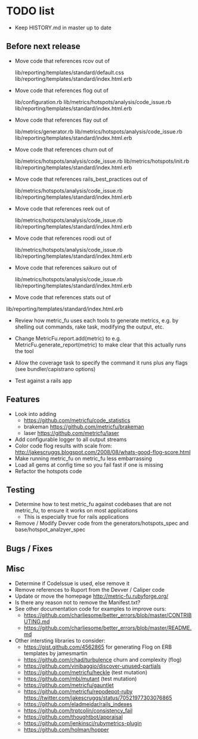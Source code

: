 # TODO list

* Keep HISTORY.md in master up to date

## Before next release

* Move code that references rcov out of

    lib/reporting/templates/standard/default.css
    lib/reporting/templates/standard/index.html.erb

* Move code that references flog out of

    lib/configuration.rb
    lib/metrics/hotspots/analysis/code_issue.rb
    lib/reporting/templates/standard/index.html.erb

* Move code that references flay out of

    lib/metrics/generator.rb
    lib/metrics/hotspots/analysis/code_issue.rb
    lib/reporting/templates/standard/index.html.erb

* Move code that references churn out of

    lib/metrics/hotspots/analysis/code_issue.rb
    lib/metrics/hotspots/init.rb
    lib/reporting/templates/standard/index.html.erb

* Move code that references rails_best_practices out of

    lib/metrics/hotspots/analysis/code_issue.rb
    lib/reporting/templates/standard/index.html.erb


* Move code that references reek out of

    lib/metrics/hotspots/analysis/code_issue.rb
    lib/reporting/templates/standard/index.html.erb


* Move code that references roodi out of

    lib/metrics/hotspots/analysis/code_issue.rb
    lib/reporting/templates/standard/index.html.erb

* Move code that references saikuro out of

    lib/metrics/hotspots/analysis/code_issue.rb
    lib/reporting/templates/standard/index.html.erb

* Move code that references stats out of

lib/reporting/templates/standard/index.html.erb

* Review how metric_fu uses each tools to generate metrics, e.g. by shelling out commands, rake task, modifying the output, etc.

* Change MetricFu.report.add(metric) to e.g. MetricFu.generate_report(metric) to make clear that this actually runs the tool

* Allow the coverage task to specify the command it runs plus any flags (see bundler/capistrano options)

* Test against a rails app

## Features

* Look into adding
  * https://github.com/metricfu/code_statistics
  * brakeman https://github.com/metricfu/brakeman
  * laser https://github.com/metricfu/laser
* Add configurable logger to all output streams
* Color code flog results with scale from: http://jakescruggs.blogspot.com/2008/08/whats-good-flog-score.html
* Make running metric_fu on metric_fu less embarrassing
* Load all gems at config time so you fail fast if one is missing
* Refactor the hotspots code


## Testing

* Determine how to test metric_fu against codebases that are not metric_fu, to ensure it works on most applications
  * This is especially true for rails applications
* Remove / Modify Devver code from the generators/hotspots_spec and base/hotspot_analzyer_spec

## Bugs / Fixes

## Misc

* Determine if CodeIssue is used, else remove it
* Remove references to Ruport from the Devver / Caliper code
* Update or move the homepage http://metric-fu.rubyforge.org/
* Is there any reason not to remove the Manifest.txt?
* See other documentation code for examples to improve ours:
  * https://github.com/charliesome/better_errors/blob/master/CONTRIBUTING.md
  * https://github.com/charliesome/better_errors/blob/master/README.md
* Other intersting libraries to consider:
  * https://gist.github.com/4562865 for generating Flog on ERB templates by jamesmartin
  * https://github.com/chad/turbulence churn and complexity (flog)
  * https://github.com/vinibaggio/discover-unused-partials
  * https://github.com/metricfu/heckle (test mutation)
  * https://github.com/mbj/mutant (test mutation)
  * https://github.com/metricfu/gauntlet
  * https://github.com/metricfu/repodepot-ruby https://twitter.com/jakescruggs/status/70521977303076865
  * https://github.com/eladmeidar/rails_indexes
  * https://github.com/trptcolin/consistency_fail 
  * https://github.com/thoughtbot/appraisal
  * https://github.com/jenkinsci/rubymetrics-plugin
  * https://github.com/holman/hopper
